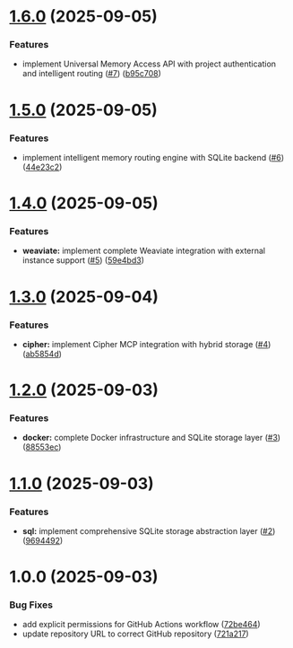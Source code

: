 # [1.6.0](https://github.com/philga7/ai-agent-memory-router/compare/v1.5.0...v1.6.0) (2025-09-05)


### Features

* implement Universal Memory Access API with project authentication and intelligent routing ([#7](https://github.com/philga7/ai-agent-memory-router/issues/7)) ([b95c708](https://github.com/philga7/ai-agent-memory-router/commit/b95c708a09985b56ba92b6653d03c0fae999faaf))

# [1.5.0](https://github.com/philga7/ai-agent-memory-router/compare/v1.4.0...v1.5.0) (2025-09-05)


### Features

* implement intelligent memory routing engine with SQLite backend ([#6](https://github.com/philga7/ai-agent-memory-router/issues/6)) ([44e23c2](https://github.com/philga7/ai-agent-memory-router/commit/44e23c2d7694c90eff50b72287af20b25146e11a))

# [1.4.0](https://github.com/philga7/ai-agent-memory-router/compare/v1.3.0...v1.4.0) (2025-09-05)


### Features

* **weaviate:** implement complete Weaviate integration with external instance support ([#5](https://github.com/philga7/ai-agent-memory-router/issues/5)) ([59e4bd3](https://github.com/philga7/ai-agent-memory-router/commit/59e4bd31fb274a80d1d5655913d41659bd0533a3))

# [1.3.0](https://github.com/philga7/ai-agent-memory-router/compare/v1.2.0...v1.3.0) (2025-09-04)


### Features

* **cipher:** implement Cipher MCP integration with hybrid storage ([#4](https://github.com/philga7/ai-agent-memory-router/issues/4)) ([ab5854d](https://github.com/philga7/ai-agent-memory-router/commit/ab5854d91a14724052ecd0fdf90b05cf2942467a))

# [1.2.0](https://github.com/philga7/ai-agent-memory-router/compare/v1.1.0...v1.2.0) (2025-09-03)


### Features

* **docker:** complete Docker infrastructure and SQLite storage layer ([#3](https://github.com/philga7/ai-agent-memory-router/issues/3)) ([88553ec](https://github.com/philga7/ai-agent-memory-router/commit/88553ec3c013cfd33fe234c72201e5ff06b7d30b))

# [1.1.0](https://github.com/philga7/ai-agent-memory-router/compare/v1.0.0...v1.1.0) (2025-09-03)


### Features

* **sql:** implement comprehensive SQLite storage abstraction layer ([#2](https://github.com/philga7/ai-agent-memory-router/issues/2)) ([9694492](https://github.com/philga7/ai-agent-memory-router/commit/9694492bc8b95d1cbc74768fca57c31352d5324b))

# 1.0.0 (2025-09-03)


### Bug Fixes

* add explicit permissions for GitHub Actions workflow ([72be464](https://github.com/philga7/ai-agent-memory-router/commit/72be464bdee1986e64fc80ca3ed91a4d6a5716dd))
* update repository URL to correct GitHub repository ([721a217](https://github.com/philga7/ai-agent-memory-router/commit/721a2176d9e2df275b870fecabbc407bf8f9c93c))

